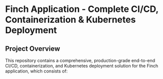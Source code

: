 # Finch Application - Complete CI/CD, Containerization & Kubernetes Deployment

## Project Overview

This repository contains a comprehensive, production-grade end-to-end CI/CD, containerization, and Kubernetes deployment solution for the Finch application, which consists of:
